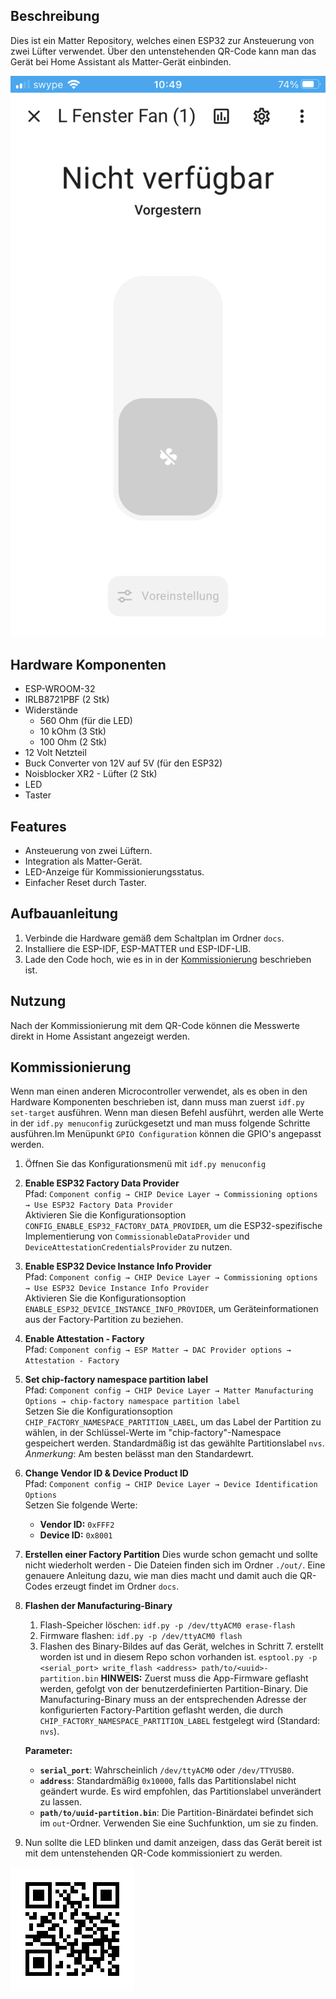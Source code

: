 
## Beschreibung
Dies ist ein Matter Repository, welches einen ESP32 zur Ansteuerung von zwei Lüfter verwendet. Über den untenstehenden QR-Code kann man das Gerät bei Home Assistant als Matter-Gerät einbinden.

![Home Assistant Screenshot](./docs/IMG_4762.PNG)

## Hardware Komponenten
- ESP-WROOM-32
- IRLB8721PBF (2 Stk)
- Widerstände
    - 560 Ohm (für die LED)
    - 10 kOhm (3 Stk)
    - 100 Ohm (2 Stk)
- 12 Volt Netzteil
- Buck Converter von 12V auf 5V (für den ESP32)
- Noisblocker XR2 - Lüfter (2 Stk)
- LED
- Taster

## Features
- Ansteuerung von zwei Lüftern.
- Integration als Matter-Gerät.
- LED-Anzeige für Kommissionierungsstatus.
- Einfacher Reset durch Taster.

## Aufbauanleitung
1. Verbinde die Hardware gemäß dem Schaltplan im Ordner `docs`.
2. Installiere die ESP-IDF, ESP-MATTER und ESP-IDF-LIB.
3. Lade den Code hoch, wie es in in der [Kommissionierung](#kommissionierung) beschrieben ist.

## Nutzung
Nach der Kommissionierung mit dem QR-Code können die Messwerte direkt in Home Assistant angezeigt werden.

## Kommissionierung
Wenn man einen anderen Microcontroller verwendet, als es oben in den Hardware Komponenten beschrieben ist, dann muss man zuerst `idf.py set-target` ausführen. Wenn man diesen Befehl ausführt, werden alle Werte in der `idf.py menuconfig` zurückgesetzt und man muss folgende Schritte ausführen.Im Menüpunkt `GPIO Configuration` können die GPIO's angepasst werden.
1. Öffnen Sie das Konfigurationsmenü mit `idf.py menuconfig`
2. **Enable ESP32 Factory Data Provider**  
   Pfad: `Component config → CHIP Device Layer → Commissioning options → Use ESP32 Factory Data Provider`  
   Aktivieren Sie die Konfigurationsoption `CONFIG_ENABLE_ESP32_FACTORY_DATA_PROVIDER`, um die ESP32-spezifische Implementierung von `CommissionableDataProvider` und `DeviceAttestationCredentialsProvider` zu nutzen.
3. **Enable ESP32 Device Instance Info Provider**  
   Pfad: `Component config → CHIP Device Layer → Commissioning options → Use ESP32 Device Instance Info Provider`  
   Aktivieren Sie die Konfigurationsoption `ENABLE_ESP32_DEVICE_INSTANCE_INFO_PROVIDER`, um Geräteinformationen aus der Factory-Partition zu beziehen.
4. **Enable Attestation - Factory**  
   Pfad: `Component config → ESP Matter → DAC Provider options → Attestation - Factory`
5. **Set chip-factory namespace partition label**  
   Pfad: `Component config → CHIP Device Layer → Matter Manufacturing Options → chip-factory namespace partition label`  
   Setzen Sie die Konfigurationsoption `CHIP_FACTORY_NAMESPACE_PARTITION_LABEL`, um das Label der Partition zu wählen, in der Schlüssel-Werte im "chip-factory"-Namespace gespeichert werden. Standardmäßig ist das gewählte Partitionslabel `nvs`. _Anmerkung_: Am besten belässt man den Standardewrt.
6. **Change Vendor ID & Device Product ID**  
   Pfad: `Component config → CHIP Device Layer → Device Identification Options`  
   Setzen Sie folgende Werte:
   - **Vendor ID:** `0xFFF2`
   - **Device ID:** `0x8001`
7. **Erstellen einer Factory Partition**
   Dies wurde schon gemacht und sollte nicht wiederholt werden - Die Dateien finden sich im Ordner `./out/`. Eine genauere Anleitung dazu, wie man dies macht und damit auch die QR-Codes erzeugt findet im Ordner `docs`.
8. **Flashen der Manufacturing-Binary**
    1. Flash-Speicher löschen:
    ```idf.py -p /dev/ttyACM0 erase-flash```
    2. Firmware flashen:
    ```idf.py -p /dev/ttyACM0 flash```
    3. Flashen des Binary-Bildes auf das Gerät, welches in Schritt 7. erstellt worden ist und in diesem Repo schon vorhanden ist.
    ```esptool.py -p <serial_port> write_flash <address> path/to/<uuid>-partition.bin```
    **HINWEIS:** Zuerst muss die App-Firmware geflasht werden, gefolgt von der benutzerdefinierten Partition-Binary. Die Manufacturing-Binary muss an der entsprechenden Adresse der konfigurierten Factory-Partition geflasht werden, die durch `CHIP_FACTORY_NAMESPACE_PARTITION_LABEL` festgelegt wird (Standard: `nvs`).

    **Parameter:**
    - **`serial_port`**: Wahrscheinlich `/dev/ttyACM0` oder `/dev/TTYUSB0`.
    - **`address`**: Standardmäßig `0x10000`, falls das Partitionslabel nicht geändert wurde. Es wird empfohlen, das Partitionslabel unverändert zu lassen.
    - **`path/to/uuid-partition.bin`**: Die Partition-Binärdatei befindet sich im `out`-Ordner. Verwenden Sie eine Suchfunktion, um sie zu finden.
9. Nun sollte die LED blinken und damit anzeigen, dass das Gerät bereit ist mit dem untenstehenden QR-Code kommissioniert zu werden.

![QR-Code](./out/fff2_8001/6d7f0865-dfa0-4976-af7a-5f752111b47b/6d7f0865-dfa0-4976-af7a-5f752111b47b-qrcode.png)
